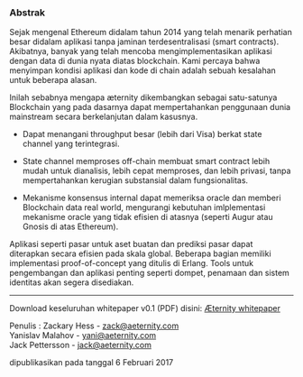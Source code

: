 ### Abstrak
 Sejak mengenal Ethereum didalam tahun 2014 yang telah menarik perhatian besar didalam aplikasi tanpa jaminan terdesentralisasi (smart contracts).  Akibatnya, banyak yang telah mencoba mengimplementasikan aplikasi dengan data di dunia nyata diatas blockchain. Kami percaya bahwa menyimpan kondisi aplikasi dan kode di chain adalah sebuah kesalahan untuk beberapa alasan.


Inilah sebabnya mengapa æternity dikembangkan sebagai satu-satunya Blockchain yang pada dasarnya dapat mempertahankan penggunaan dunia mainstream secara berkelanjutan dalam kasusnya.


* Dapat menangani throughput besar (lebih dari Visa) berkat state channel yang terintegrasi.

* State channel memproses off-chain membuat smart contract lebih mudah untuk dianalisis, lebih cepat memproses, dan lebih privasi, tanpa mempertahankan kerugian substansial dalam fungsionalitas.

* Mekanisme konsensus internal dapat memeriksa oracle dan memberi Blockchain data real world, mengurangi kebutuhan imlplementasi mekanisme oracle yang tidak efisien di atasnya (seperti Augur atau Gnosis di atas Ethereum).

Aplikasi seperti pasar untuk aset buatan dan prediksi pasar dapat diterapkan secara efisien pada skala global. Beberapa bagian memiliki implementasi proof-of-concept yang ditulis di Erlang. Tools untuk pengembangan dan aplikasi penting seperti dompet, penamaan dan sistem identitas akan segera disediakan.

***


Download keseluruhan whitepaper v0.1 (PDF) disini:
[Æternity whitepaper](https://drive.google.com/open?id=0B-B_AhuJ3i10dkVwcGxpTHhhNEE)

Penulis :
Zackary Hess - zack@aeternity.com  
Yanislav Malahov - yani@aeternity.com  
Jack Pettersson - jack@aeternity.com

dipublikasikan pada tanggal 6 Februari 2017